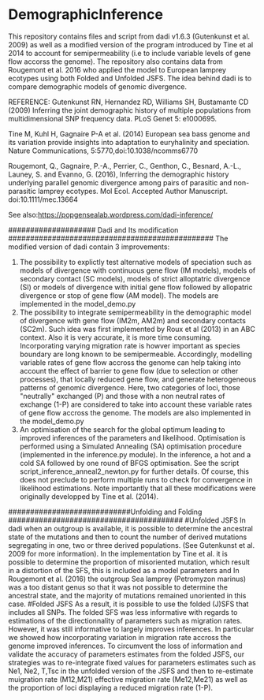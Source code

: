 # DemographicInference
This repository contains files and script from dadi v1.6.3 (Gutenkunst et al. 2009) as well as a modified version of the program introduced by Tine et al 2014 to account for  semipermeability (i.e to include variable levels of gene flow accorss the genome).
The repository also contains data from Rougemont et al. 2016 who applied the model to European lamprey ecotypes using both Folded and Unfolded JSFS. 
The idea behind dadi is to compare demographic models of genomic divergence.

REFERENCE:
Gutenkunst RN, Hernandez RD, Williams SH, Bustamante CD (2009) Inferring the joint demographic history of multiple populations from multidimensional SNP frequency data. PLoS Genet 5: e1000695.

Tine M, Kuhl H, Gagnaire P-A et al. (2014) European sea bass genome and its variation provide insights into adaptation to euryhalinity and speciation. Nature Communications, 5:5770,doi:10.1038/ncomms6770

Rougemont, Q., Gagnaire, P.-A., Perrier, C., Genthon, C., Besnard, A.-L., Launey, S. and Evanno, G. (2016), 
Inferring the demographic history underlying parallel genomic divergence among pairs of parasitic and non-parasitic lamprey ecotypes. Mol Ecol. Accepted Author Manuscript. doi:10.1111/mec.13664

See also:https://popgensealab.wordpress.com/dadi-inference/

#################### Dadi and Its modification ###############################################
The modified version of dadi contain 3 improvements:
1. The possibility to explictly test alternative models of speciation such as models of divergence with continuous gene flow (IM models), models of secondary contact (SC models), models of strict alloptatric divergence (SI) or models of divergence with initial gene flow followed by allopatric divergence or stop of gene flow (AM model). The models are implemented in the model_demo.py
2. The possibility to integrate semipermeability in the demographic model of divergence with gene flow (IM2m, AM2m) and secondary contacts (SC2m).
Such idea was first implemented by Roux et al (2013) in an ABC context. Also it is very accurate, it is more time consuming.
Incorporating varying migration rate is howver important as species boundary are long known to be semipermeable. 
Accordingly, modelling variable rates of gene flow accross the genome can help taking into account the effect of barrier to gene flow (due to selection or other processes), that locally reduced gene flow, 
and generate heterogeneous patterns of genomic divergence. Here, two categories of loci, those "neutrally" exchanged (P) and those with a non neutral rates of exchange (1-P) are considered to take into account
 these variable rates of gene flow accross the genome. The models are also implemented in the model_demo.py
3. An optimisation of the search for the global optimum leading to improved inferences of the parameters and likelihood. 
Optimisation is performed using a Simulated Annealing (SA) optimisation procedure (implemented in the inference.py module).
In the inference, a hot and a cold SA followed by one round of BFGS optimisation. See the script script_inference_anneal2_newton.py for further details. 
Of course, this does not preclude to perform multiple runs to check for convergence in likelihood estimations.
Note importantly that all these modifications were originally developped by Tine et al. (2014).

############################Unfolding and Folding ########################################
#Unfolded JSFS
In dadi when an outgroup is available, it is possible to determine the ancestral state of the mutations and then to count the number of derived mutations segregating in one, two or three derived populations. (See Gutenkunst et al. 2009 for more information).
In the implementation by Tine et al. it is possible to determine the proportion of misoriented mutation, which result in a distortion of the SFS, this is included as a model parameters and 
In Rougemont et al. (2016) the outgroup Sea lamprey (Petromyzon marinus) was a too distant genus so that it was not possible to determine the ancestral state, and the majority of mutations remained unoriented in this case.
#Folded JSFS
As a result, it is possible to use the folded (J)SFS that includes all SNPs. 
The folded SFS was less informative with regards to estimations of the directionnality of parameters such as migration rates. However, it was still informative to largely improves inferences. In particular we showed how incorporating variation in migration rate accross the genome improved inferences.
To circumvent the loss of information and validate the accuracy of parameters estimates from the folded JSFS, our strategies was to re-integrate fixed values for parameters estimates such as Ne1, Ne2, T,Tsc in the unfolded version of the JSFS and then to re-estimate muigration rate (M12,M21) effective migration rate (Me12,Me21) as well as the proportion of loci displaying a reduced migration rate (1-P). 
